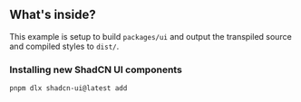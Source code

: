 ## What's inside?

This example is setup to build `packages/ui` and output the transpiled source and compiled styles to `dist/`.

### Installing new ShadCN UI components

```bash
pnpm dlx shadcn-ui@latest add
```
